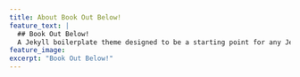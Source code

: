 ```yaml
---
title: About Book Out Below!
feature_text: |
  ## Book Out Below!
  A Jekyll boilerplate theme designed to be a starting point for any Jekyll website
feature_image: 
excerpt: "Book Out Below!"
---
```

